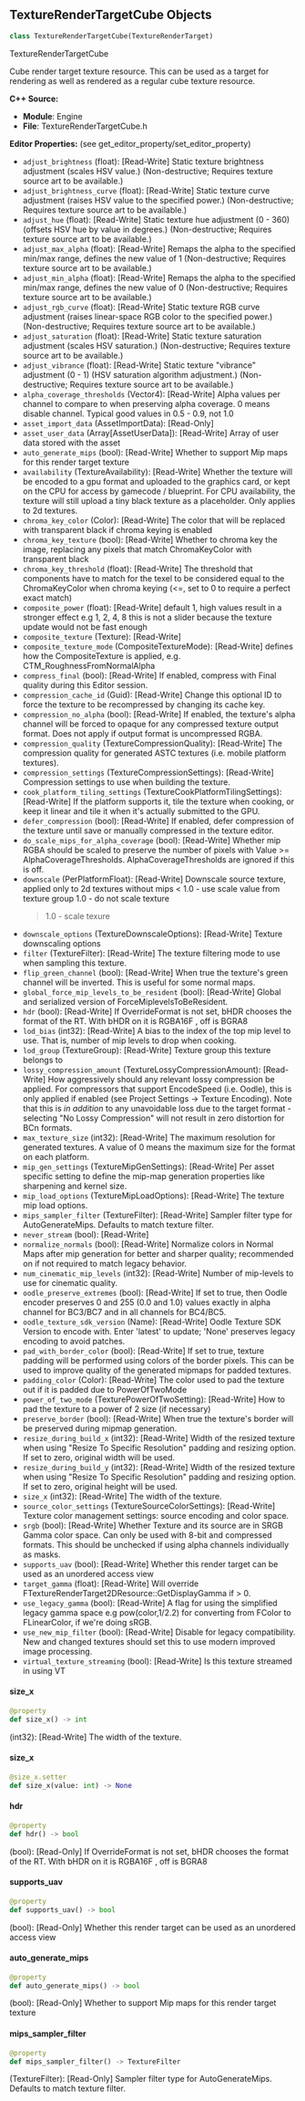 ## TextureRenderTargetCube Objects

```python
class TextureRenderTargetCube(TextureRenderTarget)
```

TextureRenderTargetCube

Cube render target texture resource. This can be used as a target
for rendering as well as rendered as a regular cube texture resource.

**C++ Source:**

- **Module**: Engine
- **File**: TextureRenderTargetCube.h

**Editor Properties:** (see get_editor_property/set_editor_property)

- ``adjust_brightness`` (float):  [Read-Write] Static texture brightness adjustment (scales HSV value.)  (Non-destructive; Requires texture source art to be available.)
- ``adjust_brightness_curve`` (float):  [Read-Write] Static texture curve adjustment (raises HSV value to the specified power.)  (Non-destructive; Requires texture source art to be available.)
- ``adjust_hue`` (float):  [Read-Write] Static texture hue adjustment (0 - 360) (offsets HSV hue by value in degrees.)  (Non-destructive; Requires texture source art to be available.)
- ``adjust_max_alpha`` (float):  [Read-Write] Remaps the alpha to the specified min/max range, defines the new value of 1 (Non-destructive; Requires texture source art to be available.)
- ``adjust_min_alpha`` (float):  [Read-Write] Remaps the alpha to the specified min/max range, defines the new value of 0 (Non-destructive; Requires texture source art to be available.)
- ``adjust_rgb_curve`` (float):  [Read-Write] Static texture RGB curve adjustment (raises linear-space RGB color to the specified power.)  (Non-destructive; Requires texture source art to be available.)
- ``adjust_saturation`` (float):  [Read-Write] Static texture saturation adjustment (scales HSV saturation.)  (Non-destructive; Requires texture source art to be available.)
- ``adjust_vibrance`` (float):  [Read-Write] Static texture "vibrance" adjustment (0 - 1) (HSV saturation algorithm adjustment.)  (Non-destructive; Requires texture source art to be available.)
- ``alpha_coverage_thresholds`` (Vector4):  [Read-Write] Alpha values per channel to compare to when preserving alpha coverage. 0 means disable channel.  Typical good values in 0.5 - 0.9, not 1.0
- ``asset_import_data`` (AssetImportData):  [Read-Only]
- ``asset_user_data`` (Array[AssetUserData]):  [Read-Write] Array of user data stored with the asset
- ``auto_generate_mips`` (bool):  [Read-Write] Whether to support Mip maps for this render target texture
- ``availability`` (TextureAvailability):  [Read-Write] Whether the texture will be encoded to a gpu format and uploaded to the graphics card, or kept on the CPU for access by gamecode / blueprint.
  For CPU availability, the texture will still upload a tiny black texture as a placeholder. Only applies to 2d textures.
- ``chroma_key_color`` (Color):  [Read-Write] The color that will be replaced with transparent black if chroma keying is enabled
- ``chroma_key_texture`` (bool):  [Read-Write] Whether to chroma key the image, replacing any pixels that match ChromaKeyColor with transparent black
- ``chroma_key_threshold`` (float):  [Read-Write] The threshold that components have to match for the texel to be considered equal to the ChromaKeyColor when chroma keying (<=, set to 0 to require a perfect exact match)
- ``composite_power`` (float):  [Read-Write] default 1, high values result in a stronger effect e.g 1, 2, 4, 8
  this is not a slider because the texture update would not be fast enough
- ``composite_texture`` (Texture):  [Read-Write]
- ``composite_texture_mode`` (CompositeTextureMode):  [Read-Write] defines how the CompositeTexture is applied, e.g. CTM_RoughnessFromNormalAlpha
- ``compress_final`` (bool):  [Read-Write] If enabled, compress with Final quality during this Editor session.
- ``compression_cache_id`` (Guid):  [Read-Write] Change this optional ID to force the texture to be recompressed by changing its cache key.
- ``compression_no_alpha`` (bool):  [Read-Write] If enabled, the texture's alpha channel will be forced to opaque for any compressed texture output format.  Does not apply if output format is uncompressed RGBA.
- ``compression_quality`` (TextureCompressionQuality):  [Read-Write] The compression quality for generated ASTC textures (i.e. mobile platform textures).
- ``compression_settings`` (TextureCompressionSettings):  [Read-Write] Compression settings to use when building the texture.
- ``cook_platform_tiling_settings`` (TextureCookPlatformTilingSettings):  [Read-Write] If the platform supports it, tile the texture when cooking, or keep it linear and tile it when it's actually submitted to the GPU.
- ``defer_compression`` (bool):  [Read-Write] If enabled, defer compression of the texture until save or manually compressed in the texture editor.
- ``do_scale_mips_for_alpha_coverage`` (bool):  [Read-Write] Whether mip RGBA should be scaled to preserve the number of pixels with Value >= AlphaCoverageThresholds.  AlphaCoverageThresholds are ignored if this is off.
- ``downscale`` (PerPlatformFloat):  [Read-Write] Downscale source texture, applied only to 2d textures without mips
  < 1.0 - use scale value from texture group
  1.0 - do not scale texture
  > 1.0 - scale texure
- ``downscale_options`` (TextureDownscaleOptions):  [Read-Write] Texture downscaling options
- ``filter`` (TextureFilter):  [Read-Write] The texture filtering mode to use when sampling this texture.
- ``flip_green_channel`` (bool):  [Read-Write] When true the texture's green channel will be inverted. This is useful for some normal maps.
- ``global_force_mip_levels_to_be_resident`` (bool):  [Read-Write] Global and serialized version of ForceMiplevelsToBeResident.
- ``hdr`` (bool):  [Read-Write] If OverrideFormat is not set, bHDR chooses the format of the RT.
        With bHDR on it is RGBA16F , off is BGRA8
- ``lod_bias`` (int32):  [Read-Write] A bias to the index of the top mip level to use.  That is, number of mip levels to drop when cooking.
- ``lod_group`` (TextureGroup):  [Read-Write] Texture group this texture belongs to
- ``lossy_compression_amount`` (TextureLossyCompressionAmount):  [Read-Write] How aggressively should any relevant lossy compression be applied. For compressors that support EncodeSpeed (i.e. Oodle), this is only
       applied if enabled (see Project Settings -> Texture Encoding). Note that this is *in addition* to any
       unavoidable loss due to the target format - selecting "No Lossy Compression" will not result in zero distortion for BCn formats.
- ``max_texture_size`` (int32):  [Read-Write] The maximum resolution for generated textures. A value of 0 means the maximum size for the format on each platform.
- ``mip_gen_settings`` (TextureMipGenSettings):  [Read-Write] Per asset specific setting to define the mip-map generation properties like sharpening and kernel size.
- ``mip_load_options`` (TextureMipLoadOptions):  [Read-Write] The texture mip load options.
- ``mips_sampler_filter`` (TextureFilter):  [Read-Write] Sampler filter type for AutoGenerateMips. Defaults to match texture filter.
- ``never_stream`` (bool):  [Read-Write]
- ``normalize_normals`` (bool):  [Read-Write] Normalize colors in Normal Maps after mip generation for better and sharper quality; recommended on if not required to match legacy behavior.
- ``num_cinematic_mip_levels`` (int32):  [Read-Write] Number of mip-levels to use for cinematic quality.
- ``oodle_preserve_extremes`` (bool):  [Read-Write] If set to true, then Oodle encoder preserves 0 and 255 (0.0 and 1.0) values exactly in alpha channel for BC3/BC7 and in all channels for BC4/BC5.
- ``oodle_texture_sdk_version`` (Name):  [Read-Write] Oodle Texture SDK Version to encode with.  Enter 'latest' to update; 'None' preserves legacy encoding to avoid patches.
- ``pad_with_border_color`` (bool):  [Read-Write] If set to true, texture padding will be performed using colors of the border pixels. This can be used to improve quality of the generated mipmaps for padded textures.
- ``padding_color`` (Color):  [Read-Write] The color used to pad the texture out if it is padded due to PowerOfTwoMode
- ``power_of_two_mode`` (TexturePowerOfTwoSetting):  [Read-Write] How to pad the texture to a power of 2 size (if necessary)
- ``preserve_border`` (bool):  [Read-Write] When true the texture's border will be preserved during mipmap generation.
- ``resize_during_build_x`` (int32):  [Read-Write] Width of the resized texture when using "Resize To Specific Resolution" padding and resizing option. If set to zero, original width will be used.
- ``resize_during_build_y`` (int32):  [Read-Write] Width of the resized texture when using "Resize To Specific Resolution" padding and resizing option. If set to zero, original height will be used.
- ``size_x`` (int32):  [Read-Write] The width of the texture.
- ``source_color_settings`` (TextureSourceColorSettings):  [Read-Write] Texture color management settings: source encoding and color space.
- ``srgb`` (bool):  [Read-Write] Whether Texture and its source are in SRGB Gamma color space.  Can only be used with 8-bit and compressed formats.  This should be unchecked if using alpha channels individually as masks.
- ``supports_uav`` (bool):  [Read-Write] Whether this render target can be used as an unordered access view
- ``target_gamma`` (float):  [Read-Write] Will override FTextureRenderTarget2DResource::GetDisplayGamma if > 0.
- ``use_legacy_gamma`` (bool):  [Read-Write] A flag for using the simplified legacy gamma space e.g pow(color,1/2.2) for converting from FColor to FLinearColor, if we're doing sRGB.
- ``use_new_mip_filter`` (bool):  [Read-Write] Disable for legacy compatibility.  New and changed textures should set this to use modern improved image processing.
- ``virtual_texture_streaming`` (bool):  [Read-Write] Is this texture streamed in using VT

<a id="unreal.TextureRenderTargetCube.size_x"></a>

#### size_x

```python
@property
def size_x() -> int
```

(int32):  [Read-Write] The width of the texture.

<a id="unreal.TextureRenderTargetCube.size_x"></a>

#### size_x

```python
@size_x.setter
def size_x(value: int) -> None
```

<a id="unreal.TextureRenderTargetCube.hdr"></a>

#### hdr

```python
@property
def hdr() -> bool
```

(bool):  [Read-Only] If OverrideFormat is not set, bHDR chooses the format of the RT.
      With bHDR on it is RGBA16F , off is BGRA8

<a id="unreal.TextureRenderTargetCube.supports_uav"></a>

#### supports_uav

```python
@property
def supports_uav() -> bool
```

(bool):  [Read-Only] Whether this render target can be used as an unordered access view

<a id="unreal.TextureRenderTargetCube.auto_generate_mips"></a>

#### auto_generate_mips

```python
@property
def auto_generate_mips() -> bool
```

(bool):  [Read-Only] Whether to support Mip maps for this render target texture

<a id="unreal.TextureRenderTargetCube.mips_sampler_filter"></a>

#### mips_sampler_filter

```python
@property
def mips_sampler_filter() -> TextureFilter
```

(TextureFilter):  [Read-Only] Sampler filter type for AutoGenerateMips. Defaults to match texture filter.

<a id="unreal.TextureRenderTargetVolume"></a>
